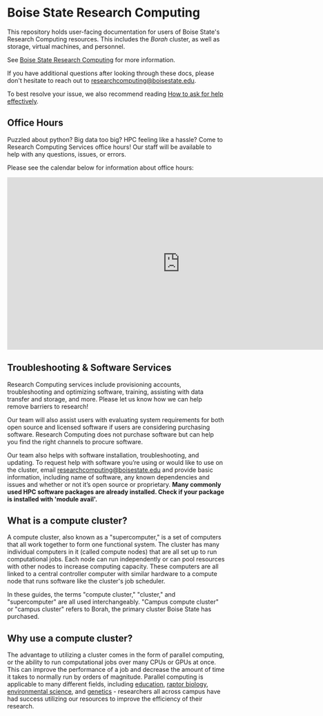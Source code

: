 # Boise State Research Computing

This repository holds user-facing documentation for users of Boise State's Research Computing resources.
This includes the _Borah_ cluster, as well as storage, virtual machines, and personnel.

See [Boise State Research Computing](https://www.boisestate.edu/rcs) for more information.

If you have additional questions after looking through these docs, please don't hesitate to reach out to [researchcomputing@boisestate.edu](mailto:researchcomputing@boisestate.edu).

To best resolve your issue, we also recommend reading [How to ask for help effectively](asking_questions.md).

## Office Hours

Puzzled about python? Big data too big? HPC feeling like a hassle?
Come to Research Computing Services office hours!
Our staff will be available to help with any questions, issues, or errors.

Please see the calendar below for information about office hours:
<iframe src="https://calendar.google.com/calendar/embed?height=400&wkst=1&ctz=America%2FBoise&bgcolor=%23ffffff&mode=AGENDA&title&showPrint=0&showCalendars=0&showTitle=0&src=Y18wMGZkNDllOTExMWQ3NGE5ZmIzZWZlYTI4Yjg5Y2ZhMzUwYTc4ZWZmODE0Y2VhNTE0NDViZThjNDAzMWZhMzBhQGdyb3VwLmNhbGVuZGFyLmdvb2dsZS5jb20&color=%237CB342" style="border-width:0" width="800" height="400" frameborder="0" scrolling="no"></iframe>

## Troubleshooting & Software Services

Research Computing services include provisioning accounts, troubleshooting and optimizing software, training, assisting with data transfer and storage, and more.
Please let us know how we can help remove barriers to research!

Our team will also assist users with evaluating system requirements for both open source and licensed software if users are considering purchasing software. Research Computing does not purchase software but can help you find the right channels to procure software.

Our team also helps with software installation, troubleshooting, and updating.
To request help with software you’re using or would like to use on the cluster, email researchcomputing@boisestate.edu and provide basic information, including name of software, any known dependencies and issues and whether or not it’s open source or proprietary.
**Many commonly used HPC software packages are already installed.
Check if your package is installed with 'module avail'.**

## What is a compute cluster?

A compute cluster, also known as a "supercomputer," is a set of computers that all work together to form one functional system.
The cluster has many individual computers in it (called compute nodes) that are all set up to run computational jobs.
Each node can run independently or can pool resources with other nodes to increase computing capacity.
These computers are all linked to a central controller computer with similar hardware to a compute node that runs software like the cluster's job scheduler.

In these guides, the terms "compute cluster," "cluster," and "supercomputer" are all used interchangeably.
"Campus compute cluster" or "campus cluster" refers to Borah, the primary cluster Boise State has purchased.

## Why use a compute cluster?
The advantage to utilizing a cluster comes in the form of parallel computing, or the ability to run computational jobs over many CPUs or GPUs at once.
This can improve the performance of a job and decrease the amount of time it takes to normally run by orders of magnitude.
Parallel computing is applicable to many different fields, including
[education](https://www.boisestate.edu/news/2019/05/22/days-to-hours-researcher-speeds-up-data-simulation-process-with-help-of-research-computing/),
[raptor biology](https://www.boisestate.edu/news/2020/04/21/peregrine-funds-raptor-research-enhanced-by-partnership-with-research-computing/),
[environmental science](https://www.boisestate.edu/news/2019/09/05/how-a-study-of-idahos-drylands-could-impact-future-nasa-studies/), and
[genetics](https://www.boisestate.edu/news/2021/03/04/research-highlight-computing-the-tree-of-life/) - researchers all across campus have had success utilizing our resources to improve the efficiency of their research.
